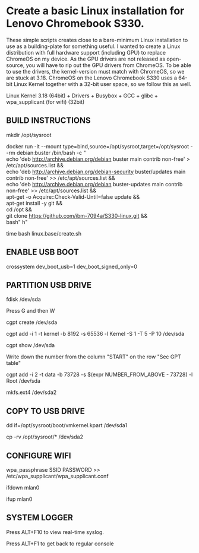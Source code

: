 # Create a basic Linux installation for Lenovo Chromebook S330.

These simple scripts creates close to a bare-minimum Linux installation to use as a building-plate for something useful.
I wanted to create a Linux distribution with full hardware support (including GPU) to replace ChromeOS on my device. As the GPU drivers are not released as open-source, you will have to rip out the GPU drivers from ChromeOS. To be able to use the drivers, the kernel-version must match with ChromeOS, so we are stuck at 3.18. ChromeOS on the Lenovo Chromebook S330 uses a 64-bit Linux Kernel together with a 32-bit user space, so we follow this as well.

Linux Kernel 3.18 (64bit) + Drivers + Busybox + GCC + glibc + wpa_supplicant (for wifi) (32bit)

## BUILD INSTRUCTIONS

mkdir /opt/sysroot

docker run -it --mount type=bind,source=/opt/sysroot,target=/opt/sysroot --rm debian:buster /bin/bash -c "\
  echo 'deb http://archive.debian.org/debian buster main contrib non-free' > /etc/apt/sources.list && \
  echo 'deb http://archive.debian.org/debian-security buster/updates main contrib non-free' >> /etc/apt/sources.list && \
  echo 'deb http://archive.debian.org/debian buster-updates main contrib non-free' >> /etc/apt/sources.list && \
  apt-get -o Acquire::Check-Valid-Until=false update && \
  apt-get install -y git && \
  cd /opt && \
  git clone https://github.com/ibm-7094a/S330-linux.git && \
  bash"
h"

time bash linux.base/create.sh

## ENABLE USB BOOT

crossystem dev_boot_usb=1 dev_boot_signed_only=0

## PARTITION USB DRIVE

fdisk /dev/sda

Press G and then W

cgpt create /dev/sda

cgpt add -i 1 -t kernel -b 8192 -s 65536 -l Kernel -S 1 -T 5 -P 10 /dev/sda

cgpt show /dev/sda

Write down the number from the column "START" on the row "Sec GPT table"

cgpt add -i 2 -t data -b 73728 -s $(expr NUMBER_FROM_ABOVE - 73728) -l Root /dev/sda

mkfs.ext4 /dev/sda2

## COPY TO USB DRIVE

dd if=/opt/sysroot/boot/vmkernel.kpart /dev/sda1

cp -rv /opt/sysroot/* /dev/sda2

## CONFIGURE WIFI

wpa_passphrase SSID PASSWORD >> /etc/wpa_supplicant/wpa_supplicant.conf

ifdown mlan0

ifup mlan0

## SYSTEM LOGGER

Press ALT+F10 to view real-time syslog.

Press ALT+F1 to get back to regular console
